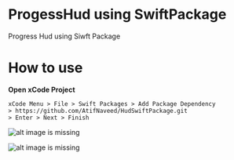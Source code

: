 # ProgessHud using SwiftPackage

Progress Hud using Siwft Package

# How to use
**Open xCode Project**

    xCode Menu > File > Swift Packages > Add Package Dependency 
    > https://github.com/AtifNaveed/HudSwiftPackage.git 
    > Enter > Next > Finish


![alt image is missing](https://res.cloudinary.com/atifcloud/image/upload/c_scale,h_656/v1569500898/1_ddtx3s.png)

![alt image is missing](https://res.cloudinary.com/atifcloud/image/upload/c_scale,h_285/v1569500900/2_ocwgue.png)
